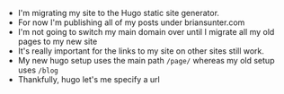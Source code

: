 - I'm migrating my site to the Hugo static site generator.
- For now I'm publishing all of my posts under briansunter.com
- I'm not going to switch my main domain over until I migrate all my old pages to my new site
- It's really important for the links to my site on other sites still work.
- My new hugo setup uses the main path `/page/` whereas my old setup uses `/blog`
- Thankfully, hugo let's me specify a url